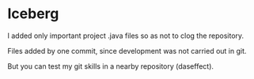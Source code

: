 # Iceberg

<p>

I added only important project .java files so as not to clog the repository. <br>

Files added by one commit, since development was not carried out in git. <br>

But you can test my git skills in a nearby repository (daseffect). <br>

</p>


